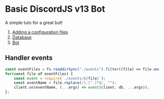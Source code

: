 # Basic DiscordJS v13 Bot
A simple tuto for a great bot!

1. [Adding a configuration files](https://github.com/Gamatek/basic-djs13-bot/blob/main/config.md)
2. [Database](https://github.com/Gamatek/basic-djs13-bot/blob/main/db.md)
3. [Bot](https://github.com/Gamatek/basic-djs13-bot/blob/main/bot.md)



## Handler events
```js
const eventFiles = fs.readdirSync("./events").filter((file) => file.endsWith(".js") || fs.statSync(`./events/${file}`).isDirectory());
for(const file of eventFiles) {
    const event = require(`./events/${file}`);
    const eventName = file.replace(/\.[^.]*$/, "");
    client.on(eventName, (...args) => event(client, db, ...args));
};
```
